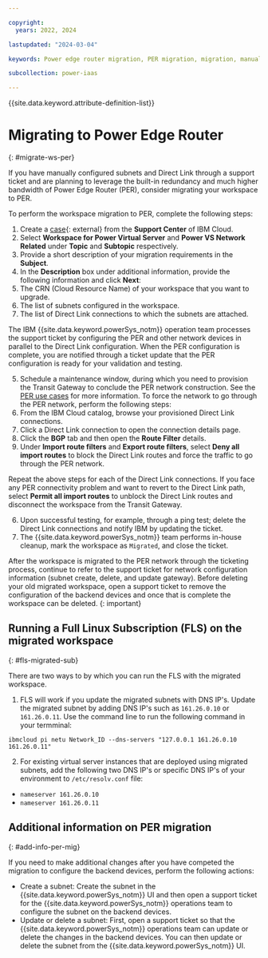```yaml
---

copyright:
  years: 2022, 2024

lastupdated: "2024-03-04"

keywords: Power edge router migration, PER migration, migration, manual PER migration

subcollection: power-iaas

---
```


{{site.data.keyword.attribute-definition-list}}


# Migrating to Power Edge Router
{: #migrate-ws-per}

If you have manually configured subnets and Direct Link through a support ticket and are planning to leverage the built-in redundancy and much higher bandwidth of Power Edge Router (PER), consider migrating your workspace to PER.

To perform the workspace migration to PER, complete the following steps:
1.	Create a [case](https://cloud.ibm.com/unifiedsupport/cases/form){: external} from the **Support Center** of IBM Cloud.
2.	Select **Workspace for Power Virtual Server** and **Power VS Network Related** under **Topic** and **Subtopic** respectively.
3.	Provide a short description of your migration requirements in the **Subject**.
4.	In the **Description** box under additional information, provide the following information and click **Next**:
  1.  The CRN (Cloud Resource Name) of your workspace that you want to upgrade.
  2.	The list of subnets configured in the workspace.
  3.	The list of Direct Link connections to which the subnets are attached.

  The IBM {{site.data.keyword.powerSys_notm}} operation team processes the support ticket by configuring the PER and other network devices in parallel to the Direct Link configuration. When the PER configuration is complete, you are notified through a ticket update that the PER configuration is ready for your validation and testing.

5.	Schedule a maintenance window, during which you need to provision the Transit Gateway to conclude the PER network construction. See the [PER use cases](/docs/power-iaas?topic=power-iaas-network-architecture-diagrams#per-use-cases) for more information. To force the network to go through the PER network, perform the following steps:
  1.	From the IBM Cloud catalog, browse your provisioned Direct Link connections.
  2.	Click a Direct Link connection to open the connection details page.
  3.	Click the **BGP** tab and then open the **Route Filter** details.
  4.	Under **Import route filters** and **Export route filters**, select **Deny all import routes** to block the Direct Link routes and force the traffic to go through the PER network.

  Repeat the above steps for each of the Direct Link connections. If you face any PER connectivity problem and want to revert to the Direct Link path, select **Permit all import routes** to unblock the Direct Link routes and disconnect the workspace from the Transit Gateway.

6.	Upon successful testing, for example, through a ping test; delete the Direct Link connections and notify IBM by updating the ticket.
7.	The {{site.data.keyword.powerSys_notm}} team performs in-house cleanup, mark the workspace as `Migrated`, and close the ticket.

After the workspace is migrated to the PER network through the ticketing process, continue to refer to the support ticket for network configuration information (subnet create, delete, and update gateway). Before deleting your old migrated workspace, open a support ticket to remove the configuration of the backend devices and once that is complete the workspace can be deleted.
{: important}

## Running a Full Linux Subscription (FLS) on the migrated workspace
{: #fls-migrated-sub}

There are two ways to by which you can run the FLS with the migrated workspace.

1. FLS will work if you update the migrated subnets with DNS IP's.
  Update the migrated subnet by adding DNS IP's such as `161.26.0.10` or `161.26.0.11`.
  Use the command line to run the following command in your termminal:
  
  `ibmcloud pi netu Network_ID --dns-servers "127.0.0.1 161.26.0.10 161.26.0.11"`  

2. For existing virtual server instances that are deployed using migrated subnets, add the following two DNS IP's or specific DNS IP's of your environment to `/etc/resolv.conf` file:

  * `nameserver 161.26.0.10`
  * `nameserver 161.26.0.11`

## Additional information on PER migration
{: #add-info-per-mig}

If you need to make additional changes after you have competed the migration to configure the backend devices, perform the following actions:
- Create a subnet: Create the subnet in the {{site.data.keyword.powerSys_notm}} UI and then open a support ticket for the {{site.data.keyword.powerSys_notm}} operations team to configure the subnet on the backend devices.
- Update or delete a subnet: First, open a support ticket so that the {{site.data.keyword.powerSys_notm}} operations team can update or delete the changes in the backend devices. You can then update or delete the subnet from the {{site.data.keyword.powerSys_notm}} UI.